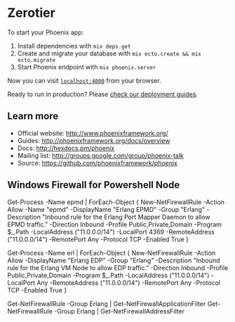 # Zerotier

To start your Phoenix app:

  1. Install dependencies with `mix deps.get`
  2. Create and migrate your database with `mix ecto.create && mix ecto.migrate`
  3. Start Phoenix endpoint with `mix phoenix.server`

Now you can visit [`localhost:4000`](http://localhost:4000) from your browser.

Ready to run in production? Please [check our deployment guides](http://www.phoenixframework.org/docs/deployment).

## Learn more

  * Official website: http://www.phoenixframework.org/
  * Guides: http://phoenixframework.org/docs/overview
  * Docs: http://hexdocs.pm/phoenix
  * Mailing list: http://groups.google.com/group/phoenix-talk
  * Source: https://github.com/phoenixframework/phoenix


## Windows Firewall for Powershell Node

Get-Process -Name epmd | ForEach-Object { New-NetFirewallRule -Action Allow -Name "epmd" -DisplayName "Erlang EPMD" -Group "Erlang" -Description "Inbound rule for the Erlang Port Mapper Daemon to allow EPMD traffic." -Direction Inbound -Profile Public,Private,Domain -Program $_.Path -LocalAddress ("11.0.0.0/14") -LocalPort 4369 -RemoteAddress ("11.0.0.0/14") -RemotePort Any -Protocol TCP -Enabled True }

Get-Process -Name erl | ForEach-Object { New-NetFirewallRule -Action Allow -DisplayName "Erlang EDP" -Group "Erlang" -Description "Inbound rule for the Erlang VM Node to allow EDP traffic." -Direction Inbound -Profile Public,Private,Domain -Program $_.Path -LocalAddress ("11.0.0.0/14") -LocalPort Any -RemoteAddress ("11.0.0.0/14") -RemotePort Any -Protocol TCP -Enabled True }

Get-NetFirewallRule -Group Erlang | Get-NetFirewallApplicationFilter
Get-NetFirewallRule -Group Erlang | Get-NetFirewallAddressFilter